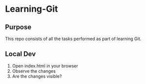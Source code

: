 # Learning-Git


## Purpose
This repo consists of all the tasks performed as part of learning Git.


## Local Dev

1. Open index.html in your browser
2. Observe the changes
3. Are the changes visible?
